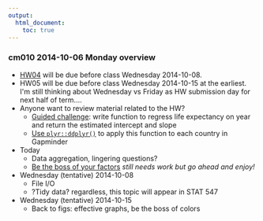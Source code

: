 ```yaml
---
output:
  html_document:
    toc: true
---
```


### cm010 2014-10-06 Monday overview

  * [HW04](http://stat545-ubc.github.io/hw04_write-function-use-plyr.html) will be due before class Wednesday 2014-10-08.
  * HW05 will be due before class Wednesday 2014-10-15 at the earliest. I'm still thinking about Wednesday vs Friday as HW submission day for next half of term....
  * Anyone want to review material related to the HW?
    - [Guided challenge](block012_function-regress-lifeexp-on-year.html): write function to regress life expectancy on year and return the estimated intercept and slope
    - [Use `plyr::ddplyr()`](block013_plyr-ddply.html) to apply this function to each country in Gapminder
  * Today
    - Data aggregation, lingering questions?
    - [Be the boss of your factors](block014_factors.html) *still needs work but go ahead and enjoy!*
  * Wednesday (tentative) 2014-10-08
    - File I/O
    - ?Tidy data? regardless, this topic will appear in STAT 547
  * Wednesday (tentative) 2014-10-15 
    - Back to figs: effective graphs, be the boss of colors
